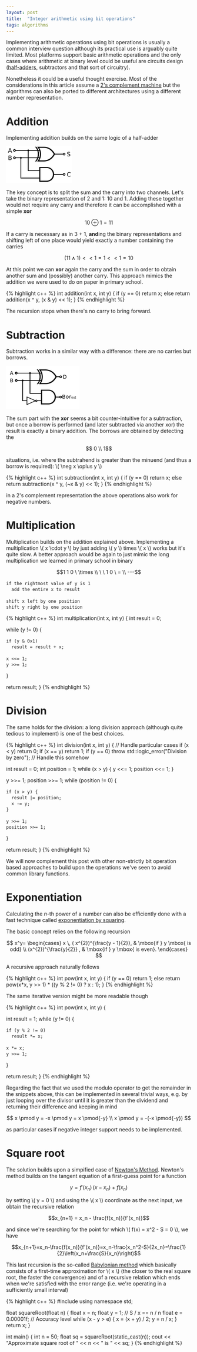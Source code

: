 ```yaml
---
layout: post
title:  "Integer arithmetic using bit operations"
tags: algorithms
---
```


Implementing arithmetic operations using bit operations is usually a common interview
question although its practical use is arguably quite limited. Most platforms support
basic arithmetic operations and the only cases where arithmetic at binary level
could be useful are circuits design ([half-adders](https://en.wikipedia.org/wiki/Adder_(electronics)#Half_adder),
subtractors and that sort of circuitry).

Nonetheless it could be a useful thought exercise. Most of the considerations in this
article assume a [2's complement machine](https://en.wikipedia.org/wiki/Two%27s_complement)
but the algorithms can also be ported to different architectures using a different
number representation.

Addition
========
Implementing addition builds on the same logic of a half-adder

![half-adder](/images/posts/halfadder.png)

The key concept is to split the sum and the carry into two channels. Let's take
the binary representation of 2 and 1: 10 and 1. Adding these together would not
require any carry and therefore it can be accomplished with a simple **xor**

$$10 \oplus 1 = 11$$

If a carry is necessary as in 3 + 1, **and**ing the binary representations and
shifting left of one place would yield exactly a number containing the carries

$$(11 \land 1) << 1 = 1 << 1 = 10$$

At this point we can **xor** again the carry and the sum in order to obtain another
sum and (possibly) another carry. This approach mimics the addition we were used
to do on paper in primary school.

{% highlight c++ %}
int addition(int x, int y) {
  if (y == 0)
    return x;
  else
    return addition(x ^ y, (x & y) << 1);
}
{% endhighlight %}

The recursion stops when there's no carry to bring forward.

Subtraction
===========
Subtraction works in a similar way with a difference: there are no carries but borrows.

![half-subtractor](/images/posts/halfsubtractor.png)

The sum part with the **xor** seems a bit counter-intuitive for a subtraction, but once
a borrow is performed (and later subtracted via another xor) the result is exactly
a binary addition. The borrows are obtained by detecting the

$$ 0 \\ 1$$

situations, i.e. where the subtrahend is greater than the minuend (and thus a borrow is
  required): \\( \neg x \oplus y \\)

{% highlight c++ %}
int subtraction(int x, int y) {
  if (y == 0)
    return x;
  else
    return subtraction(x ^ y, (~x & y) << 1);
}
{% endhighlight %}

in a 2's complement representation the above operations also work for negative numbers.

Multiplication
==============
Multiplication builds on the addition explained above. Implementing a multiplication
\\( x \cdot y \\) by just adding \\( y \\) times \\( x \\) works but it's quite slow.
A better approach would be again to just mimic the long multiplication we learned in primary
school in binary

$$1 1 0 \ \times \\ \ \ 1 0 \ = \\ ---$$

    if the rightmost value of y is 1
      add the entire x to result

    shift x left by one position
    shift y right by one position

{% highlight c++ %}
int multiplication(int x, int y) {
  int result = 0;

  while (y != 0) {

    if (y & 0x1)
      result = result + x;

    x <<= 1;
    y >>= 1;
  }

  return result;
}
{% endhighlight %}

Division
========
The same holds for the division: a long division approach (although quite tedious
  to implement) is one of the best choices.

{% highlight c++ %}
int division(int x, int y) {
  // Handle particular cases
  if (x < y)
    return 0;
  if (x == y)
    return 1;
  if (y == 0)
    throw std::logic_error("Division by zero"); // Handle this somehow

  int result = 0;
  int position = 1;
  while (x > y) {
    y <<= 1;
    position <<= 1;
  }

  y >>= 1;
  position >>= 1;
  while (position != 0) {

    if (x > y) {
      result |= position;
      x -= y;
    }

    y >>= 1;
    position >>= 1;
  }

  return result;
}
{% endhighlight %}

We will now complement this post with other non-strictly bit operation based approaches
to build upon the operations we've seen to avoid common library functions.

Exponentiation
==============
Calculating the *n*-th power of a number can also be efficiently done with a
fast technique called [exponentiation by squaring](https://en.wikipedia.org/wiki/Exponentiation_by_squaring).

The basic concept relies on the following recursion

$$
x^y=
    \begin{cases}
                x \, ( x^{2})^{\frac{y - 1}{2}}, & \mbox{if } y \mbox{ is odd} \\
                (x^{2})^{\frac{y}{2}} , & \mbox{if } y \mbox{ is even}.
     \end{cases}
$$

A recursive approach naturally follows

{% highlight c++ %}
int pow(int x, int y) {
  if (y == 0)
    return 1;
  else
    return pow(x*x, y >> 1) * ((y % 2 != 0) ? x : 1);
}
{% endhighlight %}

The same iterative version might be more readable though

{% highlight c++ %}
int pow(int x, int y) {

  int result = 1;
  while (y != 0) {

    if (y % 2 != 0)
      result *= x;

    x *= x;
    y >>= 1;
  }

  return result;
}
{% endhighlight %}

Regarding the fact that we used the modulo operator to get the remainder in the
snippets above, this can be implemented in several trivial ways, e.g. by just
looping over the divisor until it is greater than the dividend and returning their
difference and keeping in mind

$$ x \pmod y = -x \pmod y = x \pmod{-y} \\
 x \pmod y = -(-x \pmod{-y}) $$

as particular cases if negative integer support needs to be implemented.

Square root
===========
The solution builds upon a simpified case of [Newton's Method](https://en.wikipedia.org/wiki/Newton%27s_method).
Newton's method builds on the tangent equation of a first-guess point for a function

$$y = f'(x_n) \, (x-x_n) + f(x_n)$$

by setting \\( y = 0 \\) and using the \\( x \\) coordinate as the next input, we
obtain the recursive relation

$$x_{n+1} = x_n - \frac{f(x_n)}{f'(x_n)}$$

and since we're searching for the point for which \\( f(x) = x^2 - S = 0 \\), we have

$$x_{n+1}=x_n-\frac{f(x_n)}{f'(x_n)}=x_n-\frac{x_n^2-S}{2x_n}=\frac{1}{2}\left(x_n+\frac{S}{x_n}\right)$$

This last recursion is the so-called [Babylonian method](https://en.wikipedia.org/wiki/Methods_of_computing_square_roots#Babylonian_method)
which basically consists of a first-time approximation for \\( x \\) (the closer to the
real square root, the faster the convergence) and of a recursive relation which ends
when we're satisfied with the error range (i.e. we're operating in a sufficiently
small interval)

{% highlight c++ %}
#include <iostream>
using namespace std;

float squareRoot(float n) {
  float x = n;
  float y = 1; // S / x == n / n
  float e = 0.00001f; // Accuracy level
  while (x - y > e) {
    x = (x + y) / 2;
    y = n / x;
  }
  return x;
}

int main() {
  int n = 50;
  float sq = squareRoot(static_cast<float>(n));
  cout << "Approximate square root of " << n << " is " << sq;
}
{% endhighlight %}
